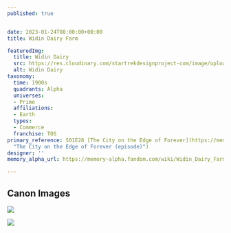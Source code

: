 ```yaml
---
published: true


date: 2023-01-24T08:00:00+00:00
title: Widin Dairy Farm

featuredImg:
  title: Widin Dairy
  src: https://res.cloudinary.com/startrekdesignproject-com/image/upload/v1674613780/Widin-Dairy-Farm.png
  alt: Widin Dairy
taxonomy:
  time: 1900s
  quadrants: Alpha
  universes:
  - Prime
  affiliations:
  - Earth
  types:
  - Commerce
  franchise: TOS
primary_reference: S01E28 [The City on the Edge of Forever](https://memory-alpha.fandom.com/wiki/The_City_on_the_Edge_of_Forever_(episode)
  "The City on the Edge of Forever (episode)")
designer: ''
memory_alpha_url: https://memory-alpha.fandom.com/wiki/Widin_Dairy_Farm?so=search

---
```

## Canon Images

![](https://res.cloudinary.com/startrekdesignproject-com/image/upload/v1674613780/Widen-Dairy-Farm_TOS-1x28-1.jpg)

![](https://res.cloudinary.com/startrekdesignproject-com/image/upload/v1674613780/Widen-Dairy-Farm_TOS-1x28-2.jpg)